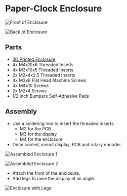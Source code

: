 # Paper-Clock Enclosure

![Front of Enclosure](../../assets/Front.jpg)

![Back of Enclosure](../../assets/Back.jpg)

## Parts

- [3D Printed Enclosure](https://www.shapeways.com/product/BBY7ZBEJE/paper-clock-enclosure)
- 4x M4x10x6 Threaded Inserts
- 4x M3x10x5 Threaded Inserts
- 2x M2x4x3.5 Threaded Inserts
- 4x M3x8 Flat Head Machine Screws
- 4x M4x10 Screws
- 2x M2x4 Screws
- 1/2 inch Bumpers Self-Adhesive Pads

## Assembly

- Use a soldering iron to insert the threaded inserts.
	- M2 for the PCB
	- M3 for the display
	- M4 for the enclosure
- Once cooled, mount display, PCB and rotary encoder.

![Assembled Enclosure 1](../../assets/Assembly1.jpg)

![Assembled Enclosure 2](../../assets/Assembly2.jpg)

- Attach the front of the enclosure.
- Add legs to raise the display at an angle.

![Enclosure with Legs](../../assets/Legs.jpg)



